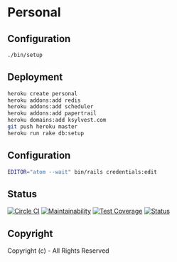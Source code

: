 # Personal

## Configuration

```bash
./bin/setup
```

## Deployment

```bash
heroku create personal
heroku addons:add redis
heroku addons:add scheduler
heroku addons:add papertrail
heroku domains:add ksylvest.com
git push heroku master
heroku run rake db:setup
```

## Configuration

```bash
EDITOR="atom --wait" bin/rails credentials:edit
```

## Status

[![Circle CI](https://dl.circleci.com/status-badge/img/gh/ksylvest/personal/tree/main.svg?style=svg)](https://dl.circleci.com/status-badge/redirect/gh/ksylvest/personal/tree/main)
[![Maintainability](https://api.codeclimate.com/v1/badges/6c1a7c3b1e87c843246e/maintainability)](https://codeclimate.com/github/ksylvest/personal/maintainability)
[![Test Coverage](https://api.codeclimate.com/v1/badges/6c1a7c3b1e87c843246e/test_coverage)](https://codeclimate.com/github/ksylvest/personal/test_coverage)
[![Status](https://uptime.betterstack.com/status-badges/v2/monitor/1mhv2.svg)](https://status.ksylvest.com/)

## Copyright

Copyright (c) - All Rights Reserved
